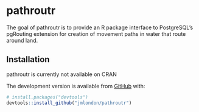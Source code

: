
<!-- README.md is generated from README.Rmd. Please edit that file -->

# pathroutr

<!-- badges: start -->

<!-- badges: end -->

The goal of pathroutr is to provide an R package interface to
PostgreSQL’s pgRouting extension for creation of movement paths in
water that route around land.

## Installation

pathroutr is currently not available on CRAN

The development version is available from
[GitHub](https://github.com/jmlondon/pathroutr) with:

``` r
# install.packages("devtools")
devtools::install_github("jmlondon/pathroutr")
```
